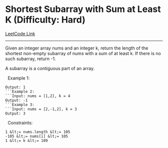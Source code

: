 # Shortest Subarray with Sum at Least K (Difficulty: Hard)

[LeetCode Link](https://leetcode.com/problems/shortest-subarray-with-sum-at-least-k/)

---

Given an integer array nums and an integer k, return the length of the shortest non-empty subarray of nums with a sum of at least k. If there is no such subarray, return -1.

A subarray is a contiguous part of an array.

&nbsp;
Example 1:
```Input: nums = [1], k = 1
Output: 1
```Example 2:
```Input: nums = [1,2], k = 4
Output: -1
```Example 3:
```Input: nums = [2,-1,2], k = 3
Output: 3
```
&nbsp;
Constraints:


	1 &lt;= nums.length &lt;= 105
	-105 &lt;= nums[i] &lt;= 105
	1 &lt;= k &lt;= 109


